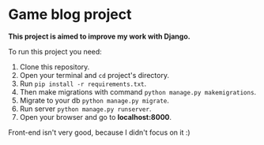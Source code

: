<h1>Game blog project</h1>

**This project is aimed to improve my work with Django.**

To run this project you need:
1. Clone this repository.
2. Open your terminal and `cd` project's directory.
3. Run `pip install -r requirements.txt`.
4. Then make migrations with command `python manage.py makemigrations`.
5. Migrate to your db `python manage.py migrate`.
6. Run server `python manage.py runserver`.
7. Open your browser and go to **<a>localhost:8000</a>**.

Front-end isn't very good, because I didn't focus on it :)